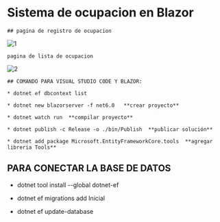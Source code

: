 # Sistema de ocupacion en Blazor
~~~ 
## pagina de registro de ocupacion
~~~
![1](https://user-images.githubusercontent.com/65502311/188183398-7d97927e-873f-4533-9a72-280c37c152ef.PNG)
~~~ 
pagina de lista de ocupacion
~~~
![2](https://user-images.githubusercontent.com/65502311/188183555-df51e077-9af2-4632-b696-1c777c252834.PNG)
~~~
## COMANDO PARA VISUAL STUDIO CODE Y BLAZOR:

* dotnet ef dbcontext list

* dotnet new blazorserver -f net6.0   **crear proyecto**

* dotnet watch run  **compilar proyecto**

* dotnet publish -c Release -o ./bin/Publish  **publicar solución**

* dotnet add package Microsoft.EntityFrameworkCore.tools  **agregar libreria Tools**

~~~
## PARA CONECTAR LA BASE DE DATOS

* dotnet tool install --global dotnet-ef 

* dotnet ef migrations add Inicial  

* dotnet ef update-database    
